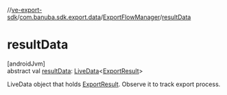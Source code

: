 //[ve-export-sdk](../../../index.md)/[com.banuba.sdk.export.data](../index.md)/[ExportFlowManager](index.md)/[resultData](result-data.md)

# resultData

[androidJvm]\
abstract val [resultData](result-data.md): [LiveData](https://developer.android.com/reference/kotlin/androidx/lifecycle/LiveData.html)&lt;[ExportResult](../-export-result/index.md)&gt;

LiveData object that holds [ExportResult](../-export-result/index.md). Observe it to track export process.
